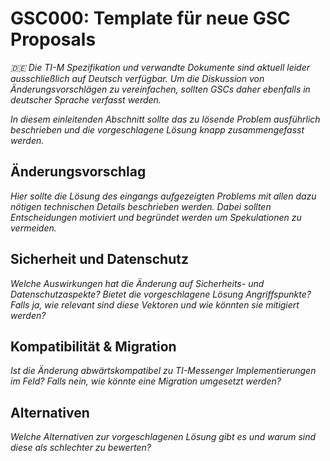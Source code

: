 # GSC000: Template für neue GSC Proposals

*🇩🇪 Die TI-M Spezifikation und verwandte Dokumente sind aktuell leider
ausschließlich auf Deutsch verfügbar. Um die Diskussion von Änderungsvorschlägen
zu vereinfachen, sollten GSCs daher ebenfalls in deutscher Sprache verfasst
werden.*

*In diesem einleitenden Abschnitt sollte das zu lösende Problem ausführlich
beschrieben und die vorgeschlagene Lösung knapp zusammengefasst werden.*

## Änderungsvorschlag

*Hier sollte die Lösung des eingangs aufgezeigten Problems mit allen dazu
nötigen technischen Details beschrieben werden. Dabei sollten Entscheidungen
motiviert und begründet werden um Spekulationen zu vermeiden.*

## Sicherheit und Datenschutz

*Welche Auswirkungen hat die Änderung auf Sicherheits- und Datenschutzaspekte?
Bietet die vorgeschlagene Lösung Angriffspunkte? Falls ja, wie relevant sind
diese Vektoren und wie könnten sie mitigiert werden?*

## Kompatibilität & Migration

*Ist die Änderung abwärtskompatibel zu TI-Messenger Implementierungen im Feld?
Falls nein, wie könnte eine Migration umgesetzt werden?*

## Alternativen

*Welche Alternativen zur vorgeschlagenen Lösung gibt es und warum sind diese als
schlechter zu bewerten?*
